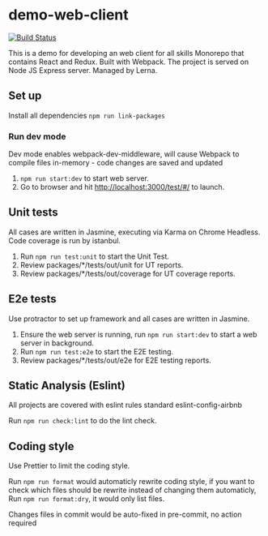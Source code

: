 # demo-web-client

[![Build Status](https://gitlab.com/NoroLinxy/demo-web-client/badges/master/pipeline.svg)](https://gitlab.com/NoroLinxy/demo-web-client/commits/master)

This is a demo for developing an web client for all skills
Monorepo that contains React and Redux. Built with Webpack. The project is served on Node JS Express server. Managed by Lerna.

## Set up

Install all dependencies `npm run link-packages`

### Run dev mode

Dev mode enables webpack-dev-middleware, will cause Webpack to compile files in-memory - code changes are saved and updated

1. `npm run start:dev` to start web server.
2. Go to browser and hit <http://localhost:3000/test/#/> to launch.

## Unit tests

All cases are written in Jasmine, executing via Karma on Chrome Headless. Code coverage is run by istanbul.

1. Run `npm run test:unit` to start the Unit Test.
2. Review packages/\*/tests/out/unit for UT reports.
3. Review packages/\*/tests/out/coverage for UT coverage reports.

## E2e tests

Use protractor to set up framework and all cases are written in Jasmine.

1. Ensure the web server is running, run `npm run start:dev` to start a web server in background.
2. Run `npm run test:e2e` to start the E2E testing.
3. Review packages/\*/tests/out/e2e for E2E testing reports.

## Static Analysis (Eslint)

All projects are covered with eslint rules standard eslint-config-airbnb

Run `npm run check:lint` to do the lint check.

## Coding style

Use Prettier to limit the coding style.

Run `npm run format` would automaticly rewrite coding style, if you want to check which files should be rewrite instead of changing them automaticly, Run `npm run format:dry`, it would only list files.

Changes files in commit would be auto-fixed in pre-commit, no action required
